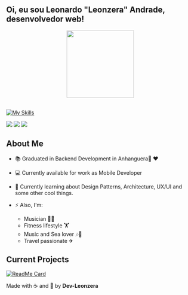 ## Oi, eu sou Leonardo "Leonzera" Andrade, desenvolvedor web!
<div align="center">
  <a href="https://github.com/dev-leonzera">  
  <img height="180em" src="https://github-readme-stats.vercel.app/api/top-langs/?username=dev-leonzera&layout=compact&langs_count=7&theme=dracula"/>
</div>
<br>

[![My Skills](https://skillicons.dev/icons?i=html,css,js,php,ts,nodejs,adonis,laravel,react,mysql,postgres,aws,linux,docker)](https://skillicons.dev)
 
<div> 
  <a href = "mailto:leonandrade22@gmail.com"><img src="https://img.shields.io/badge/-Gmail-%23333?style=for-the-badge&logo=gmail&logoColor=white" target="_blank"></a>
  <a href = "http://www.devleonzera.com.br"><img src="https://img.shields.io/badge/-Website-%23333?style=for-the-badge&logoColor=white" target="_blank"></a>
  <a href="https://www.linkedin.com/in/leonandrade" target="_blank"><img src="https://img.shields.io/badge/-LinkedIn-%230077B5?style=for-the-badge&logo=linkedin&logoColor=white" target="_blank"></a>
</div>


## About Me

- :books: Graduated in Backend Development in Anhanguera🧡 ❤ 
- 💻 Currently available for work as Mobile Developer
- 🌱 Currently learning about Design Patterns, Architecture, UX/UI and some other cool things.


- ⚡ Also, I'm: 
  - Musician 🎸🎹
  - Fitness lifestyle 🏋️‍
  - Music and Sea lover 🎶🌊
  - Travel passionate ✈

## Current Projects 

[![ReadMe Card](https://github-readme-stats.vercel.app/api/pin/?username=dev-leonzera&repo=tasky)](https://github.com/dev-leonzera/tasky)

Made with ☕ and 💪 by **Dev-Leonzera**
